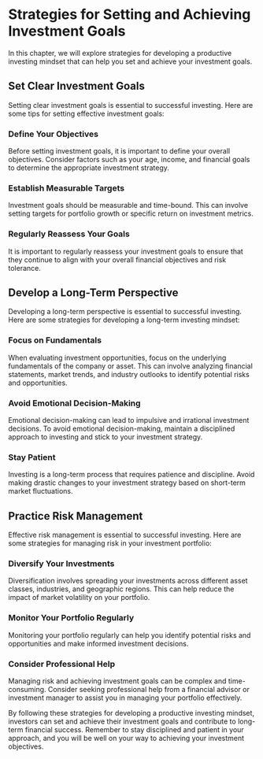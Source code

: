 Strategies for Setting and Achieving Investment Goals
===========================================================================================================

In this chapter, we will explore strategies for developing a productive investing mindset that can help you set and achieve your investment goals.

Set Clear Investment Goals
--------------------------

Setting clear investment goals is essential to successful investing. Here are some tips for setting effective investment goals:

### Define Your Objectives

Before setting investment goals, it is important to define your overall objectives. Consider factors such as your age, income, and financial goals to determine the appropriate investment strategy.

### Establish Measurable Targets

Investment goals should be measurable and time-bound. This can involve setting targets for portfolio growth or specific return on investment metrics.

### Regularly Reassess Your Goals

It is important to regularly reassess your investment goals to ensure that they continue to align with your overall financial objectives and risk tolerance.

Develop a Long-Term Perspective
-------------------------------

Developing a long-term perspective is essential to successful investing. Here are some strategies for developing a long-term investing mindset:

### Focus on Fundamentals

When evaluating investment opportunities, focus on the underlying fundamentals of the company or asset. This can involve analyzing financial statements, market trends, and industry outlooks to identify potential risks and opportunities.

### Avoid Emotional Decision-Making

Emotional decision-making can lead to impulsive and irrational investment decisions. To avoid emotional decision-making, maintain a disciplined approach to investing and stick to your investment strategy.

### Stay Patient

Investing is a long-term process that requires patience and discipline. Avoid making drastic changes to your investment strategy based on short-term market fluctuations.

Practice Risk Management
------------------------

Effective risk management is essential to successful investing. Here are some strategies for managing risk in your investment portfolio:

### Diversify Your Investments

Diversification involves spreading your investments across different asset classes, industries, and geographic regions. This can help reduce the impact of market volatility on your portfolio.

### Monitor Your Portfolio Regularly

Monitoring your portfolio regularly can help you identify potential risks and opportunities and make informed investment decisions.

### Consider Professional Help

Managing risk and achieving investment goals can be complex and time-consuming. Consider seeking professional help from a financial advisor or investment manager to assist you in managing your portfolio effectively.

By following these strategies for developing a productive investing mindset, investors can set and achieve their investment goals and contribute to long-term financial success. Remember to stay disciplined and patient in your approach, and you will be well on your way to achieving your investment objectives.


